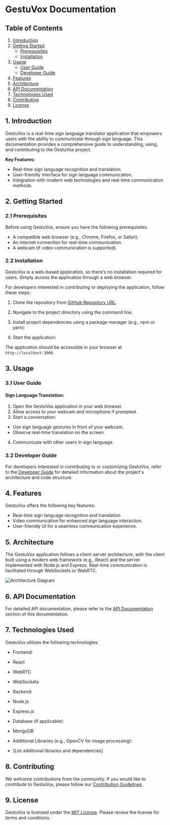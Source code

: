 # GestuVox Documentation

## Table of Contents

1. [Introduction](#1-introduction)
2. [Getting Started](#2-getting-started)
   - [Prerequisites](#21-prerequisites)
   - [Installation](#22-installation)
3. [Usage](#3-usage)
   - [User Guide](#31-user-guide)
   - [Developer Guide](#32-developer-guide)
4. [Features](#4-features)
5. [Architecture](#5-architecture)
6. [API Documentation](#6-api-documentation)
7. [Technologies Used](#7-technologies-used)
8. [Contributing](#8-contributing)
9. [License](#9-license)

## 1. Introduction

GestuVox is a real-time sign language translator application that empowers users with the ability to communicate through sign language. This documentation provides a comprehensive guide to understanding, using, and contributing to the GestuVox project.

**Key Features:**
- Real-time sign language recognition and translation.
- User-friendly interface for sign language communication.
- Integration with modern web technologies and real-time communication methods.

## 2. Getting Started

### 2.1 Prerequisites

Before using GestuVox, ensure you have the following prerequisites:

- A compatible web browser (e.g., Chrome, Firefox, or Safari).
- An internet connection for real-time communication.
- A webcam (if video communication is supported).

### 2.2 Installation

GestuVox is a web-based application, so there's no installation required for users. Simply access the application through a web browser.

For developers interested in contributing or deploying the application, follow these steps:

1. Clone the repository from [GitHub Repository URL](https://github.com/yourusername/gestuvox).

2. Navigate to the project directory using the command line.

3. Install project dependencies using a package manager (e.g., npm or yarn):

4. Start the application:

The application should be accessible in your browser at `http://localhost:3000`.

## 3. Usage

### 3.1 User Guide

#### Sign Language Translation:

1. Open the GestuVox application in your web browser.
2. Allow access to your webcam and microphone if prompted.
3. Start a conversation:
- Use sign language gestures in front of your webcam.
- Observe real-time translation on the screen.
4. Communicate with other users in sign language.

### 3.2 Developer Guide

For developers interested in contributing to or customizing GestuVox, refer to the [Developer Guide](developer-guide.md) for detailed information about the project's architecture and code structure.

## 4. Features

GestuVox offers the following key features:

- Real-time sign language recognition and translation.
- Video communication for enhanced sign language interaction.
- User-friendly UI for a seamless communication experience.

## 5. Architecture

The GestuVox application follows a client-server architecture, with the client built using a modern web framework (e.g., React) and the server implemented with Node.js and Express. Real-time communication is facilitated through WebSockets or WebRTC.

![Architecture Diagram](link-to-diagram.png)

## 6. API Documentation

For detailed API documentation, please refer to the [API Documentation](api-documentation.md) section of this documentation.

## 7. Technologies Used

GestuVox utilizes the following technologies:

- Frontend:
- React
- WebRTC
- WebSockets

- Backend:
- Node.js
- Express.js

- Database (if applicable):
- MongoDB

- Additional Libraries (e.g., OpenCV for image processing):
- [List additional libraries and dependencies]

## 8. Contributing

We welcome contributions from the community. If you would like to contribute to GestuVox, please follow our [Contribution Guidelines](contribution-guidelines.md).

## 9. License

GestuVox is licensed under the [MIT License](license.md). Please review the license for terms and conditions.
